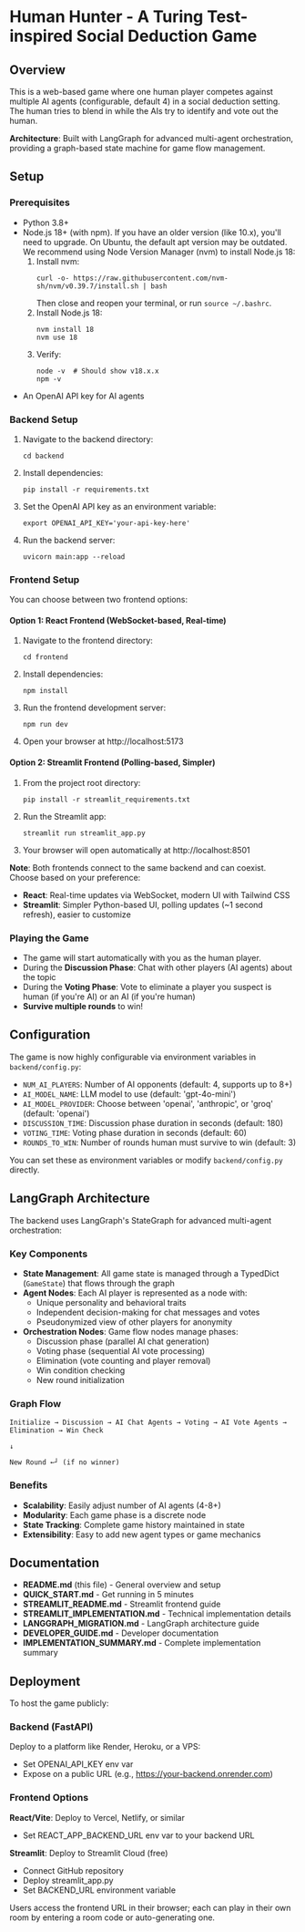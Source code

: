 # Human Hunter - A Turing Test-inspired Social Deduction Game

## Overview
This is a web-based game where one human player competes against multiple AI agents (configurable, default 4) in a social deduction setting. The human tries to blend in while the AIs try to identify and vote out the human.

**Architecture**: Built with LangGraph for advanced multi-agent orchestration, providing a graph-based state machine for game flow management.

## Setup

### Prerequisites
- Python 3.8+
- Node.js 18+ (with npm). If you have an older version (like 10.x), you'll need to upgrade. On Ubuntu, the default apt version may be outdated. We recommend using Node Version Manager (nvm) to install Node.js 18:
  1. Install nvm:
     ```
     curl -o- https://raw.githubusercontent.com/nvm-sh/nvm/v0.39.7/install.sh | bash
     ```
     Then close and reopen your terminal, or run `source ~/.bashrc`.
  2. Install Node.js 18:
     ```
     nvm install 18
     nvm use 18
     ```
  3. Verify:
     ```
     node -v  # Should show v18.x.x
     npm -v
     ```
- An OpenAI API key for AI agents

### Backend Setup
1. Navigate to the backend directory:
   ```
   cd backend
   ```
2. Install dependencies:
   ```
   pip install -r requirements.txt
   ```
3. Set the OpenAI API key as an environment variable:
   ```
   export OPENAI_API_KEY='your-api-key-here'
   ```
4. Run the backend server:
   ```
   uvicorn main:app --reload
   ```

### Frontend Setup

You can choose between two frontend options:

#### Option 1: React Frontend (WebSocket-based, Real-time)
1. Navigate to the frontend directory:
   ```
   cd frontend
   ```
2. Install dependencies:
   ```
   npm install
   ```
3. Run the frontend development server:
   ```
   npm run dev
   ```
4. Open your browser at http://localhost:5173

#### Option 2: Streamlit Frontend (Polling-based, Simpler)
1. From the project root directory:
   ```
   pip install -r streamlit_requirements.txt
   ```
2. Run the Streamlit app:
   ```
   streamlit run streamlit_app.py
   ```
3. Your browser will open automatically at http://localhost:8501

**Note**: Both frontends connect to the same backend and can coexist. Choose based on your preference:
- **React**: Real-time updates via WebSocket, modern UI with Tailwind CSS
- **Streamlit**: Simpler Python-based UI, polling updates (~1 second refresh), easier to customize

### Playing the Game
- The game will start automatically with you as the human player.
- During the **Discussion Phase**: Chat with other players (AI agents) about the topic
- During the **Voting Phase**: Vote to eliminate a player you suspect is human (if you're AI) or an AI (if you're human)
- **Survive multiple rounds** to win!

## Configuration
The game is now highly configurable via environment variables in `backend/config.py`:
- `NUM_AI_PLAYERS`: Number of AI opponents (default: 4, supports up to 8+)
- `AI_MODEL_NAME`: LLM model to use (default: 'gpt-4o-mini')
- `AI_MODEL_PROVIDER`: Choose between 'openai', 'anthropic', or 'groq' (default: 'openai')
- `DISCUSSION_TIME`: Discussion phase duration in seconds (default: 180)
- `VOTING_TIME`: Voting phase duration in seconds (default: 60)
- `ROUNDS_TO_WIN`: Number of rounds human must survive to win (default: 3)

You can set these as environment variables or modify `backend/config.py` directly.

## LangGraph Architecture
The backend uses LangGraph's StateGraph for advanced multi-agent orchestration:

### Key Components
- **State Management**: All game state is managed through a TypedDict (`GameState`) that flows through the graph
- **Agent Nodes**: Each AI player is represented as a node with:
  - Unique personality and behavioral traits
  - Independent decision-making for chat messages and votes
  - Pseudonymized view of other players for anonymity
- **Orchestration Nodes**: Game flow nodes manage phases:
  - Discussion phase (parallel AI chat generation)
  - Voting phase (sequential AI vote processing)
  - Elimination (vote counting and player removal)
  - Win condition checking
  - New round initialization

### Graph Flow
```
Initialize → Discussion → AI Chat Agents → Voting → AI Vote Agents → Elimination → Win Check
                                                                                      ↓
                                                                          New Round ←┘ (if no winner)
```

### Benefits
- **Scalability**: Easily adjust number of AI agents (4-8+)
- **Modularity**: Each game phase is a discrete node
- **State Tracking**: Complete game history maintained in state
- **Extensibility**: Easy to add new agent types or game mechanics

## Documentation

- **README.md** (this file) - General overview and setup
- **QUICK_START.md** - Get running in 5 minutes
- **STREAMLIT_README.md** - Streamlit frontend guide
- **STREAMLIT_IMPLEMENTATION.md** - Technical implementation details
- **LANGGRAPH_MIGRATION.md** - LangGraph architecture guide
- **DEVELOPER_GUIDE.md** - Developer documentation
- **IMPLEMENTATION_SUMMARY.md** - Complete implementation summary

## Deployment
To host the game publicly:

### Backend (FastAPI)
Deploy to a platform like Render, Heroku, or a VPS:
- Set OPENAI_API_KEY env var
- Expose on a public URL (e.g., https://your-backend.onrender.com)

### Frontend Options

**React/Vite**: Deploy to Vercel, Netlify, or similar
- Set REACT_APP_BACKEND_URL env var to your backend URL

**Streamlit**: Deploy to Streamlit Cloud (free)
- Connect GitHub repository
- Deploy streamlit_app.py
- Set BACKEND_URL environment variable

Users access the frontend URL in their browser; each can play in their own room by entering a room code or auto-generating one.
